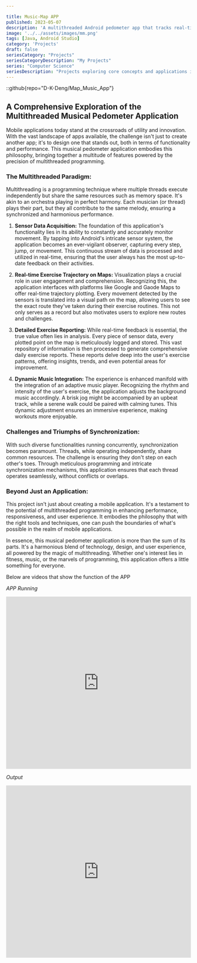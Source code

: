 ```yaml
---

title: Music-Map APP
published: 2023-05-07
description: 'A multithreaded Android pedometer app that tracks real-time movement, visualizes exercise routes on maps, and dynamically adapts music playback based on activity intensity to enhance the workout experience.'
image: '../../assets/images/mm.png'
tags: [Java, Android Studio]
category: 'Projects'
draft: false 
seriesCategory: "Projects"
seriesCategoryDescription: "My Projects"
series: "Computer Science"
seriesDescription: "Projects exploring core concepts and applications in computer science, including algorithms, data structures, and software development"
---
```


::github{repo="D-K-Deng/Map_Music_App"}


## A Comprehensive Exploration of the Multithreaded Musical Pedometer Application

Mobile applications today stand at the crossroads of utility and innovation. With the vast landscape of apps available, the challenge isn't just to create another app; it's to design one that stands out, both in terms of functionality and performance. This musical pedometer application embodies this philosophy, bringing together a multitude of features powered by the precision of multithreaded programming.

### The Multithreaded Paradigm:

Multithreading is a programming technique where multiple threads execute independently but share the same resources such as memory space. It's akin to an orchestra playing in perfect harmony. Each musician (or thread) plays their part, but they all contribute to the same melody, ensuring a synchronized and harmonious performance.

1. **Sensor Data Acquisition:** 
   The foundation of this application's functionality lies in its ability to constantly and accurately monitor movement. By tapping into Android's intricate sensor system, the application becomes an ever-vigilant observer, capturing every step, jump, or movement. This continuous stream of data is processed and utilized in real-time, ensuring that the user always has the most up-to-date feedback on their activities.

2. **Real-time Exercise Trajectory on Maps:** 
   Visualization plays a crucial role in user engagement and comprehension. Recognizing this, the application interfaces with platforms like Google and Gaode Maps to offer real-time trajectory plotting. Every movement detected by the sensors is translated into a visual path on the map, allowing users to see the exact route they've taken during their exercise routines. This not only serves as a record but also motivates users to explore new routes and challenges.

3. **Detailed Exercise Reporting:** 
   While real-time feedback is essential, the true value often lies in analysis. Every piece of sensor data, every plotted point on the map is meticulously logged and stored. This vast repository of information is then processed to generate comprehensive daily exercise reports. These reports delve deep into the user's exercise patterns, offering insights, trends, and even potential areas for improvement.

4. **Dynamic Music Integration:** 
   The experience is enhanced manifold with the integration of an adaptive music player. Recognizing the rhythm and intensity of the user's exercise, the application adjusts the background music accordingly. A brisk jog might be accompanied by an upbeat track, while a serene walk could be paired with calming tunes. This dynamic adjustment ensures an immersive experience, making workouts more enjoyable.

### Challenges and Triumphs of Synchronization:

With such diverse functionalities running concurrently, synchronization becomes paramount. Threads, while operating independently, share common resources. The challenge is ensuring they don't step on each other's toes. Through meticulous programming and intricate synchronization mechanisms, this application ensures that each thread operates seamlessly, without conflicts or overlaps. 

### Beyond Just an Application:

This project isn't just about creating a mobile application. It's a testament to the potential of multithreaded programming in enhancing performance, responsiveness, and user experience. It embodies the philosophy that with the right tools and techniques, one can push the boundaries of what's possible in the realm of mobile applications.

In essence, this musical pedometer application is more than the sum of its parts. It's a harmonious blend of technology, design, and user experience, all powered by the magic of multithreading. Whether one's interest lies in fitness, music, or the marvels of programming, this application offers a little something for everyone.



Below are videos that show the function of the APP

*APP Running*  
<iframe
  width="100%"
  height="468"
  src="https://www.youtube.com/embed/YNJWr7G_PpE"
  title="YouTube video player"
  frameborder="0"
  allow="accelerometer; autoplay; clipboard-write; encrypted-media; gyroscope; picture-in-picture; web-share"
  allowfullscreen
></iframe>

*Output*  
<iframe
  width="100%"
  height="468"
  src="https://www.youtube.com/embed/jZ5VZeJso50"
  title="YouTube video player"
  frameborder="0"
  allow="accelerometer; autoplay; clipboard-write; encrypted-media; gyroscope; picture-in-picture; web-share"
  allowfullscreen
></iframe>
